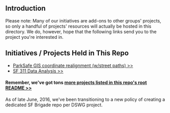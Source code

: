 ## Introduction

Please note: Many of our initiatives are add-ons to other groups' projects, so only a handful of projects' resources will actually be hosted in this directory. We do, however, hope that the following links send you to the project you're interested in.

## Initiatives / Projects Held in This Repo

+ [ParkSafe GIS coordinate realignment (w/street paths) >>](https://github.com/sfbrigade/data-science-wg/tree/master/projects-in-this-repo/Park-Safe_GIS-Solution)
+ [SF 311 Data Analysis >>](https://github.com/sfbrigade/data-science-wg/tree/master/projects-in-this-repo/SF_311_Data-Analysis)  

#### Remember, we've got tons [more projects listed in this repo's root README >>](https://github.com/sfbrigade/data-science-wg/blob/master/README.md)

As of late June, 2016, we've been transitioning to a new policy of creating a dedicated SF Brigade repo per DSWG project.
